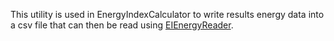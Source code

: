 This utility is used in EnergyIndexCalculator to write results energy data into a csv file that can then be read using [EIEnergyReader](EIEnergyReader.md).